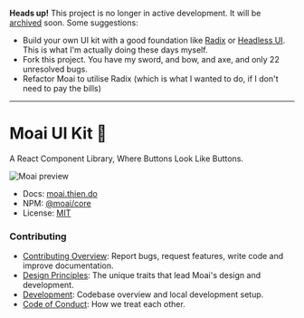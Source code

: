 **Heads up!** This project is no longer in active development. It will be [archived](https://docs.github.com/en/repositories/archiving-a-github-repository/archiving-repositories) soon. Some suggestions:

- Build your own UI kit with a good foundation like [Radix](https://www.radix-ui.com/) or [Headless UI](https://headlessui.com/). This is what I'm actually doing these days myself.
- Fork this project. You have my sword, and bow, and axe, and only 22 unresolved bugs.
- Refactor Moai to utilise Radix (which is what I wanted to do, if I don't need to pay the bills)

<hr />

# Moai UI Kit 🗿

A React Component Library, Where Buttons Look Like Buttons.

![Moai preview](https://user-images.githubusercontent.com/5953369/123528873-5b3de480-d715-11eb-8c02-50a04f2d83f9.png)

- Docs: [moai.thien.do](https://moai.thien.do)
- NPM: [@moai/core](http://npmjs.com/package/@moai/core)
- License: [MIT](./LICENSE)

### Contributing

- [Contributing Overview](./.github/CONTRIBUTING.md): Report bugs, request features, write code and improve documentation.
- [Design Principles](https://moai.thien.do/?path=/docs/intro-principles--page): The unique traits that lead Moai's design and development.
- [Development](./.github/DEVELOP.md): Codebase overview and local development setup.
- [Code of Conduct](./.github/CODE_OF_CONDUCT.md): How we treat each other.
